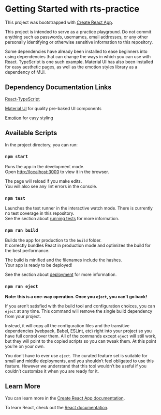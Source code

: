 # Getting Started with rts-practice

This project was bootstrapped with [Create React App](https://github.com/facebook/create-react-app).

This project is intended to serve as a practice playground. Do not commit anything such as passwords, usernames, email addresses, or any other personally identifying or otherwise sensitive information to this repository.

Some dependencies have already been installed to ease beginners into using dependencies that can change the ways in which you can use with React. TypeScript is one such example. Material UI has also been installed for easy aesthetic pages, as well as the emotion styles library as a dependency of MUI. 

## Dependency Documentation Links

[React-TypeScript](https://www.typescriptlang.org/docs/handbook/react.html)

[Material UI](https://mui.com/material-ui/react-button/) for quality pre-baked UI components

[Emotion](https://emotion.sh/docs/@emotion/react) for easy styling


## Available Scripts

In the project directory, you can run:

### `npm start`

Runs the app in the development mode.\
Open [http://localhost:3000](http://localhost:3000) to view it in the browser.

The page will reload if you make edits.\
You will also see any lint errors in the console.

### `npm test`

Launches the test runner in the interactive watch mode. There is currently no test coverage in this repository.\
See the section about [running tests](https://facebook.github.io/create-react-app/docs/running-tests) for more information.

### `npm run build`

Builds the app for production to the `build` folder.\
It correctly bundles React in production mode and optimizes the build for the best performance.

The build is minified and the filenames include the hashes.\
Your app is ready to be deployed!

See the section about [deployment](https://facebook.github.io/create-react-app/docs/deployment) for more information.

### `npm run eject`

**Note: this is a one-way operation. Once you `eject`, you can’t go back!**

If you aren’t satisfied with the build tool and configuration choices, you can `eject` at any time. This command will remove the single build dependency from your project.

Instead, it will copy all the configuration files and the transitive dependencies (webpack, Babel, ESLint, etc) right into your project so you have full control over them. All of the commands except `eject` will still work, but they will point to the copied scripts so you can tweak them. At this point you’re on your own.

You don’t have to ever use `eject`. The curated feature set is suitable for small and middle deployments, and you shouldn’t feel obligated to use this feature. However we understand that this tool wouldn’t be useful if you couldn’t customize it when you are ready for it.

## Learn More

You can learn more in the [Create React App documentation](https://facebook.github.io/create-react-app/docs/getting-started).

To learn React, check out the [React documentation](https://reactjs.org/).
